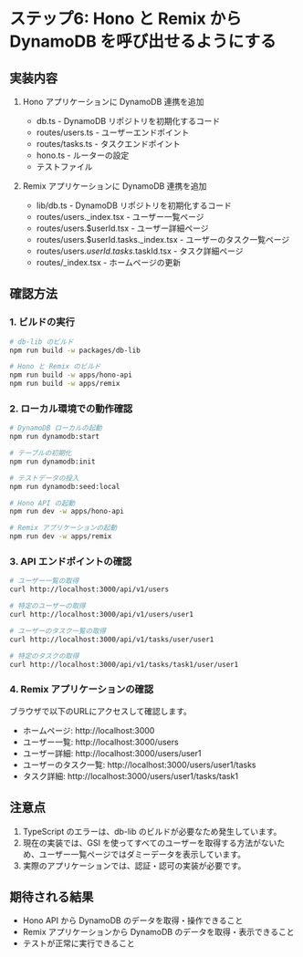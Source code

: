 # ステップ6: Hono と Remix から DynamoDB を呼び出せるようにする

## 実装内容

1. Hono アプリケーションに DynamoDB 連携を追加
   - db.ts - DynamoDB リポジトリを初期化するコード
   - routes/users.ts - ユーザーエンドポイント
   - routes/tasks.ts - タスクエンドポイント
   - hono.ts - ルーターの設定
   - テストファイル

2. Remix アプリケーションに DynamoDB 連携を追加
   - lib/db.ts - DynamoDB リポジトリを初期化するコード
   - routes/users._index.tsx - ユーザー一覧ページ
   - routes/users.$userId.tsx - ユーザー詳細ページ
   - routes/users.$userId.tasks._index.tsx - ユーザーのタスク一覧ページ
   - routes/users.$userId.tasks.$taskId.tsx - タスク詳細ページ
   - routes/_index.tsx - ホームページの更新

## 確認方法

### 1. ビルドの実行

```bash
# db-lib のビルド
npm run build -w packages/db-lib

# Hono と Remix のビルド
npm run build -w apps/hono-api
npm run build -w apps/remix
```

### 2. ローカル環境での動作確認

```bash
# DynamoDB ローカルの起動
npm run dynamodb:start

# テーブルの初期化
npm run dynamodb:init

# テストデータの投入
npm run dynamodb:seed:local

# Hono API の起動
npm run dev -w apps/hono-api

# Remix アプリケーションの起動
npm run dev -w apps/remix
```

### 3. API エンドポイントの確認

```bash
# ユーザー一覧の取得
curl http://localhost:3000/api/v1/users

# 特定のユーザーの取得
curl http://localhost:3000/api/v1/users/user1

# ユーザーのタスク一覧の取得
curl http://localhost:3000/api/v1/tasks/user/user1

# 特定のタスクの取得
curl http://localhost:3000/api/v1/tasks/task1/user/user1
```

### 4. Remix アプリケーションの確認

ブラウザで以下のURLにアクセスして確認します。

- ホームページ: http://localhost:3000
- ユーザー一覧: http://localhost:3000/users
- ユーザー詳細: http://localhost:3000/users/user1
- ユーザーのタスク一覧: http://localhost:3000/users/user1/tasks
- タスク詳細: http://localhost:3000/users/user1/tasks/task1

## 注意点

1. TypeScript のエラーは、db-lib のビルドが必要なため発生しています。
2. 現在の実装では、GSI を使ってすべてのユーザーを取得する方法がないため、ユーザー一覧ページではダミーデータを表示しています。
3. 実際のアプリケーションでは、認証・認可の実装が必要です。

## 期待される結果

- Hono API から DynamoDB のデータを取得・操作できること
- Remix アプリケーションから DynamoDB のデータを取得・表示できること
- テストが正常に実行できること
